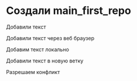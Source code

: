 ﻿# Создали main_first_repo

Добавили текст

Добавили текст через веб браузер

Добавим текст локально

Добавили текст в новую ветку

Разрешаем конфликт
